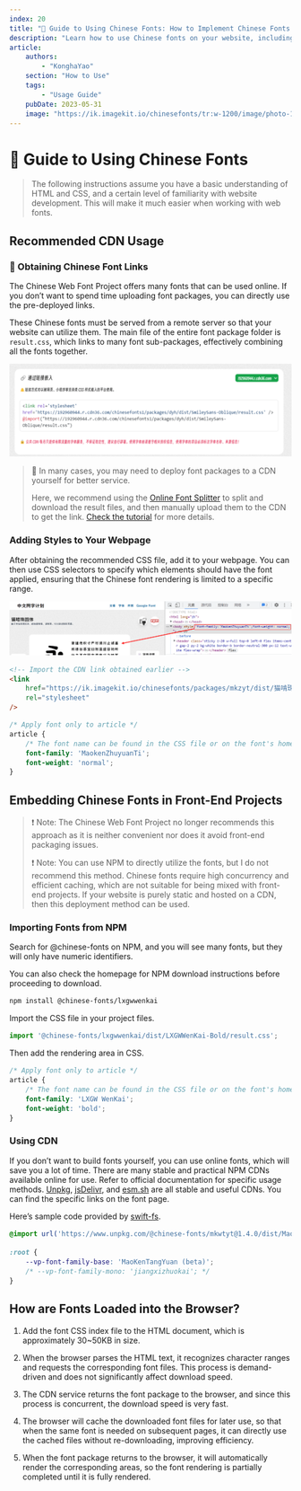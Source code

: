 ```yaml
---
index: 20
title: "🧭 Guide to Using Chinese Fonts: How to Implement Chinese Fonts on Your Website"
description: "Learn how to use Chinese fonts on your website, including how to obtain font links via CDN, how to add styles to your webpage, and detailed steps and considerations for embedding Chinese fonts in front-end projects. Master these techniques to make your website more attractive and professional."
article:
    authors:
        - "KonghaYao"
    section: "How to Use"
    tags:
        - "Usage Guide"
    pubDate: 2023-05-31
    image: "https://ik.imagekit.io/chinesefonts/tr:w-1200/image/photo-1508804185872-d7badad00f7d.jfif"
---
```


# 🧭 Guide to Using Chinese Fonts

> The following instructions assume you have a basic understanding of HTML and CSS, and a certain level of familiarity with website development. This will make it much easier when working with web fonts.

## Recommended CDN Usage

### 🔗 Obtaining Chinese Font Links

The Chinese Web Font Project offers many fonts that can be used online. If you don’t want to spend time uploading font packages, you can directly use the pre-deployed links.

These Chinese fonts must be served from a remote server so that your website can utilize them. The main file of the entire font package folder is `result.css`, which links to many font sub-packages, effectively combining all the fonts together.

![use-url-link](/assets/use-url-link.png)

> 🔔 In many cases, you may need to deploy font packages to a CDN yourself for better service.
>
> Here, we recommend using the [Online Font Splitter](https://chinese-font.netlify.app/online-split) to split and download the result files, and then manually upload them to the CDN to get the link. [Check the tutorial](https://chinese-font.netlify.app/post/deploy_to_cdn/) for more details.

### Adding Styles to Your Webpage

After obtaining the recommended CSS file, add it to your webpage. You can then use CSS selectors to specify which elements should have the font applied, ensuring that the Chinese font rendering is limited to a specific range.

![](/assets/how_to_add_css_style_for_webfont.png?updatedAt=1685501397200)

```html
<!-- Import the CDN link obtained earlier -->
<link
    href="https://ik.imagekit.io/chinesefonts/packages/mkzyt/dist/猫啃珠圆体/result.css"
    rel="stylesheet"
/>
```

```css
/* Apply font only to article */
article {
    /* The font name can be found in the CSS file or on the font's homepage */
    font-family: 'MaokenZhuyuanTi';
    font-weight: 'normal';
}
```

## Embedding Chinese Fonts in Front-End Projects

> ❗ Note: The Chinese Web Font Project no longer recommends this approach as it is neither convenient nor does it avoid front-end packaging issues.
>
> ❗ Note: You can use NPM to directly utilize the fonts, but I do not recommend this method. Chinese fonts require high concurrency and efficient caching, which are not suitable for being mixed with front-end projects. If your website is purely static and hosted on a CDN, then this deployment method can be used.

### Importing Fonts from NPM

Search for @chinese-fonts on NPM, and you will see many fonts, but they will only have numeric identifiers.

You can also check the homepage for NPM download instructions before proceeding to download.

```sh
npm install @chinese-fonts/lxgwwenkai
```

Import the CSS file in your project files.

```ts
import '@chinese-fonts/lxgwwenkai/dist/LXGWWenKai-Bold/result.css';
```

Then add the rendering area in CSS.

```css
/* Apply font only to article */
article {
    /* The font name can be found in the CSS file or on the font's homepage */
    font-family: 'LXGW WenKai';
    font-weight: 'bold';
}
```

### Using CDN

If you don’t want to build fonts yourself, you can use online fonts, which will save you a lot of time. There are many stable and practical NPM CDNs available online for use. Refer to official documentation for specific usage methods. [Unpkg](https://www.unpkg.com/), [jsDelivr](https://www.jsdelivr.com), and [esm.sh](https://esm.sh) are all stable and useful CDNs. You can find the specific links on the font page.

Here’s sample code provided by [swift-fs](https://github.com/swift-fs).

```css
@import url('https://www.unpkg.com/@chinese-fonts/mkwtyt@1.4.0/dist/MaoKenTangYuan/result.css');

:root {
    --vp-font-family-base: 'MaoKenTangYuan (beta)';
    /* --vp-font-family-mono: 'jiangxizhuokai'; */
}
```

## How are Fonts Loaded into the Browser?

1. Add the font CSS index file to the HTML document, which is approximately 30~50KB in size.

2. When the browser parses the HTML text, it recognizes character ranges and requests the corresponding font files. This process is demand-driven and does not significantly affect download speed.

3. The CDN service returns the font package to the browser, and since this process is concurrent, the download speed is very fast.

4. The browser will cache the downloaded font files for later use, so that when the same font is needed on subsequent pages, it can directly use the cached files without re-downloading, improving efficiency.

5. When the font package returns to the browser, it will automatically render the corresponding areas, so the font rendering is partially completed until it is fully rendered.

